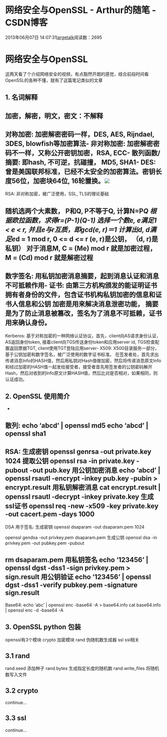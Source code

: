 # 网络安全与OpenSSL - Arthur的随笔 - CSDN博客
2013年06月07日 14:07:31[largetalk](https://me.csdn.net/largetalk)阅读数：2695
# 网络安全与OpenSSL[](#openssl)
这两天看了个介绍网络安全的视频，有点豁然开朗的感觉，结合前段时间看OpenSSL的各种不懂，就有了这篇笔记类似的文章
## 1. 名词解释[](#id1)
加密，解密，明文，密文：不解释
- 
对称加密:
加密解密密码一样，DES, AES, Rijndael, 3DES, blowfish等加密算法- 
非对称加密:
加密解密密码不一样，又称公开密钥加密，RSA, ECC- 
散列函数/摘要:
即hash, 不可逆，抗碰撞， MD5, SHA1- 
DES:
曾是美国联邦标准，已经不太安全的加密算法。密钥长度56位，加密块64位, 16轮置换。![](https://img-blog.csdn.net/20130607140631984)
- 
RSA:
非对称加密，被广泛使用，SSL, TLS的理论基础
> 
随机选两个大素数， P和Q, P不等于Q, 计算N=P*Q
根据欧拉函数，求得r=(P-1)(Q-1)
选择一个数e, e满足1 < e < r, 并且e与r互质，即gcd(e, r)＝1
计算出d, d满足e*d = 1 mod r, 0 <= d <= r
(e, r)是公钥， （d, r)是私钥）
对于消息M, C = (M**e) mod r 就是加密过程， M = (C**d) mod r 就是解密过程
- 
数字签名:
用私钥加密消息摘要，起到消息认证和消息不可抵赖作用- 
证书:
由第三方机构颁发的能证明证书拥有者身份的文件，包含证书机构私钥加密的信息和证书人信息和公钥
加密是用来解决消息泄密功能， 摘要是为了防止消息被篡改，签名为了消息不可抵赖，证书用来确认身份。
- 
Kerberos:
基于对称加密的一种网络认证协议，首先，client向AS请求身份认证，AS返回身份token, 接着client向TGS传送身份token和应用server id, TGS检查配置返回票据TGT, client使用TGT登陆应用server- 
X509:
X500目录服务一部分，基于公钥加密和数字签名，被广泛使用的数字证书标准。
在签发者处，首先求出传递消息Info的HASH值，然后用私钥对Hash值做加密，然后将传递消息原文Info和经过加密的HASH值一起发给接受者，接受者首先用签发者的公钥密码解开Hash，然后对收到的Info原文计算HASH值，然后比对是否相对，如果相同，则认证成功。
## 2. OpenSSL 使用简介[](#id2)
- 
散列:
echo ‘abcd’ | openssl md5
echo ‘abcd’ | openssl sha1
- 
RSA:
生成密钥 openssl genrsa -out private.key 1024
提取公钥 openssl rsa -in private.key -pubout -out pub.key
用公钥加密消息 echo ‘abcd’ | openssl rsautl -encrypt -inkey pub.key -pubin > encrypt.result
用私钥解密消息 cat encrypt.result | openssl rsautl -decrypt -inkey private.key
生成ssl证书 openssl req -new -x509 -key private.key -out cacert.pem -days 1000
- 
DSA 用于签名:
生成密钥 openssl dsaparam -out dsaparam.pem 1024
> 
openssl gendsa -out privkey.pem dsaparam.pem
生成公钥 openssl dsa -in privkey.pem -out pubkey.pem -pubout
> 
rm dsaparam.pem
用私钥签名 echo ‘123456’ | openssl dgst -dss1 -sign privkey.pem > sign.result
用公钥验证 echo ‘123456’ | openssl dgst -dss1 -verify pubkey.pem -signature sign.result
- 
Base64:
echo ‘abc’ | openssl enc -base64 -A > base64.info
cat base64.info | openssl enc -d -base64 -A
## 3. OpenSSL python 包装[](#openssl-python)
openssl有3个模块
crypto 加密模块
rand 伪随机数生成器
ssl ssl相关
## 3.1 rand[](#rand)
rand.seed 添加种子
rand.bytes 生成指定长度的随机数
rand.write_files 将随机数写入文件
## 3.2 crypto[](#crypto)
continue...
## 3.3 ssl[](#ssl)
continue...
